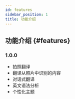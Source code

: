 ```yaml
---
id: features
sidebar_position: 1
title: 功能介绍
---
```


## 功能介绍 {#features}
### 1.0.0
- 拍照翻译
- 翻译从照片中识别的内容
- 对话式翻译
- 英文语法分析
- 个性化主题